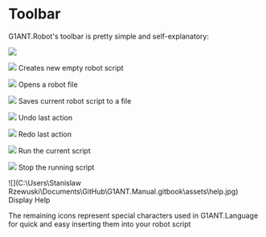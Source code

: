 # Toolbar

G1ANT.Robot's toolbar is pretty simple and self-explanatory:

![](https://github.com/G1ANT-Robot/blob/develop/G1ANT.Manual/-assets/g1ant.robot-toolbar.jpg)

![](https://github.com/G1ANT-Robot/blob/develop/G1ANT.Manual/-assets/new.jpg) Creates new empty robot script

![](https://github.com/G1ANT-Robot/blob/develop/G1ANT.Manual/-assets/open.jpg) Opens a robot file

![](https://github.com/G1ANT-Robot/blob/develop/G1ANT.Manual/-assets/save.jpg) Saves current robot script to a file

![](https://github.com/G1ANT-Robot/blob/develop/G1ANT.Manual/-assets/undo.jpg) Undo last action

![](https://github.com/G1ANT-Robot/blob/develop/G1ANT.Manual/-assets/redo.jpg) Redo last action

![](https://github.com/G1ANT-Robot/blob/develop/G1ANT.Manual/-assets/run.jpg) Run the current script

![](https://github.com/G1ANT-Robot/blob/develop/G1ANT.Manual/-assets/stop.jpg) Stop the running script

![](C:\Users\Stanislaw Rzewuski\Documents\GitHub\G1ANT.Manual\.gitbook\assets\help.jpg) Display Help

The remaining icons represent special characters used in G1ANT.Language for quick and easy inserting them into your robot script